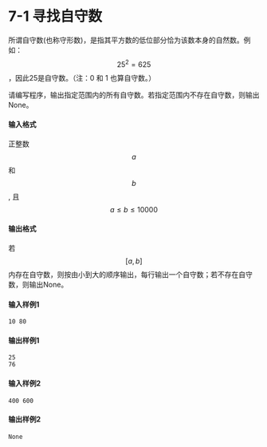 # 7-1 寻找自守数

所谓自守数(也称守形数)，是指其平方数的低位部分恰为该数本身的自然数。例如：$$25^2 = 625$$，因此25是自守数。（注：0 和 1 也算自守数。）

请编写程序，输出指定范围内的所有自守数。若指定范围内不存在自守数，则输出None。  

#### 输入格式

正整数 $$a$$ 和 $$b$$, 且 $$a \leq b \leq 10000$$

#### 输出格式

若 $$[a, b]$$ 内存在自守数，则按由小到大的顺序输出，每行输出一个自守数；若不存在自守数，则输出None。

#### 输入样例1
```in
10 80

```
#### 输出样例1
```out
25
76

```
#### 输入样例2
```in
400 600

```
#### 输出样例2
```out
None

```
